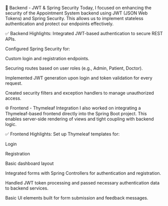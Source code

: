🔐 Backend - JWT & Spring Security
Today, I focused on enhancing the security of the Appointment System backend using JWT (JSON Web Tokens) and Spring Security. This allows us to implement stateless authentication and protect our endpoints effectively.

✅ Backend Highlights:
Integrated JWT-based authentication to secure REST APIs.

Configured Spring Security for:

Custom login and registration endpoints.

Securing routes based on user roles (e.g., Admin, Patient, Doctor).

Implemented JWT generation upon login and token validation for every request.

Created security filters and exception handlers to manage unauthorized access.

🌐 Frontend - Thymeleaf Integration
I also worked on integrating a Thymeleaf-based frontend directly into the Spring Boot project. This enables server-side rendering of views and tight coupling with backend logic.

✅ Frontend Highlights:
Set up Thymeleaf templates for:

Login

Registration

Basic dashboard layout

Integrated forms with Spring Controllers for authentication and registration.

Handled JWT token processing and passed necessary authentication data to backend services.

Basic UI elements built for form submission and feedback messages.